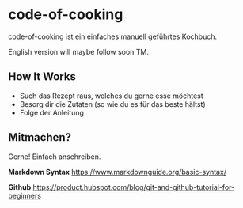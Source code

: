 # code-of-cooking
code-of-cooking ist ein einfaches manuell geführtes Kochbuch.

English version will maybe follow soon TM.

## How It Works
- Such das Rezept raus, welches du gerne esse möchtest
- Besorg dir die Zutaten (so wie du es für das beste hältst)
- Folge der Anleitung

## Mitmachen?
Gerne! Einfach anschreiben.

**Markdown Syntax**
https://www.markdownguide.org/basic-syntax/

**Github**
https://product.hubspot.com/blog/git-and-github-tutorial-for-beginners
